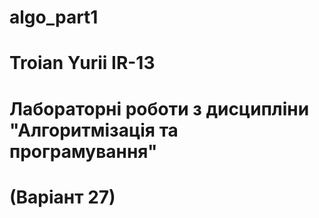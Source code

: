 # algo_part1
# Troian Yurii IR-13
# Лабораторні роботи з дисципліни "Алгоритмізація та програмування"  
# (Варіант 27) 

